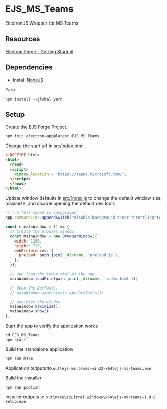 # EJS_MS_Teams

ElectronJS Wrapper for MS Teams

## Resources

[Electron Forge - Getting Started](https://www.electronforge.io/)

## Dependencies

* Install [NodeJS](https://nodejs.org/)

Yarn

```cli
npm install --global yarn
```

## Setup

Create the EJS Forge Project.

```cli
npm init electron-app@latest EJS_MS_Teams
```

Change the start url in [src/index.html](src/index.html)

```html
<!DOCTYPE html>
<html>
  <head>
  <script>
    window.location = 'https://teams.microsoft.com/';
  </script>
  </head>
</html>
```

Update window defaults in [src/index.js](src/index.js) to change the default window size, maximize, and disable opening the default dev tools

```js
// run full speed in background
app.commandLine.appendSwitch("disable-background-timer-throttling");

const createWindow = () => {
  // Create the browser window.
  const mainWindow = new BrowserWindow({
    width: 1280,
    height: 720,
    webPreferences: {
      preload: path.join(__dirname, 'preload.js'),
    },
  });

  // and load the index.html of the app.
  mainWindow.loadFile(path.join(__dirname, 'index.html'));

  // Open the DevTools.
  // mainWindow.webContents.openDevTools();

  // maximize the window
  mainWindow.maximize();
  mainWindow.show();
};
```

Start the app to verify the application works

```cli
cd EJS_MS_Teams
npm start
```

Build the standalone application

```cli
npm run make
```

Application outputs to `out\ejs-ms-teams-win32-x64\ejs-ms-teams.exe`

Build the installer

```cli
npm run publish
```

Installer outputs to `out\make\squirrel.windows\x64\ejs-ms-teams-1.0.0 Setup.exe`
